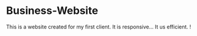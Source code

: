 # Business-Website

This is a website created for my first client. It is responsive... It us efficient. !
